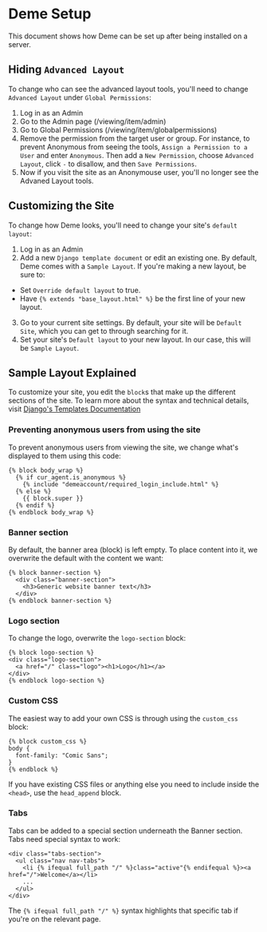 Deme Setup
==========

This document shows how Deme can be set up after being installed on a server.

Hiding `Advanced Layout`
-----------------------

To change who can see the advanced layout tools, you'll need to change `Advanced Layout` under `Global Permissions`:

1. Log in as an Admin
2. Go to the Admin page (/viewing/item/admin)
3. Go to Global Permissions (/viewing/item/globalpermissions)
4. Remove the permission from the target user or group. For instance, to prevent Anonymous from seeing the tools, `Assign a Permission to a User` and enter `Anonymous`. Then add a `New Permission`, choose `Advanced Layout`, click `-` to disallow, and then `Save Permissions`.
5. Now if you visit the site as an Anonymouse user, you'll no longer see the Advaned Layout tools.


Customizing the Site
--------------------

To change how Deme looks, you'll need to change your site's `default layout`:

1. Log in as an Admin
2. Add a new `Django template document` or edit an existing one. By default, Deme comes with a `Sample Layout`. If you're making a new layout, be sure to:
  * Set `Override default layout` to true.
  * Have `{% extends "base_layout.html" %}` be the first line of your new layout.
3. Go to your current site settings. By default, your site will be `Default Site`, which you can get to through searching for it.
4. Set your site's `Default layout` to your new layout. In our case, this will be `Sample Layout`.


Sample Layout Explained
-----------------------

To customize your site, you edit the `block`s that make up the different sections of the site. To learn more about the syntax and technical details, visit [Django's Templates Documentation](https://docs.djangoproject.com/en/1.2/ref/templates/)

### Preventing anonymous users from using the site

To prevent anonymous users from viewing the site, we change what's displayed to them using this code:

```
{% block body_wrap %}
  {% if cur_agent.is_anonymous %}
    {% include "demeaccount/required_login_include.html" %}
  {% else %}
    {{ block.super }}
  {% endif %}
{% endblock body_wrap %}
```

### Banner section

By default, the banner area (block) is left empty. To place content into it, we overwrite the default with the content we want:

```
{% block banner-section %}
  <div class="banner-section">
    <h3>Generic website banner text</h3>
  </div>
{% endblock banner-section %}
```

### Logo section

To change the logo, overwrite the `logo-section` block:

```
{% block logo-section %}
<div class="logo-section">
  <a href="/" class="logo"><h1>Logo</h1></a>
</div>
{% endblock logo-section %}
```

### Custom CSS

The easiest way to add your own CSS is through using the `custom_css` block:

```
{% block custom_css %}
body {
  font-family: "Comic Sans";
}
{% endblock %}
```

If you have existing CSS files or anything else you need to include inside the `<head>`, use the `head_append` block.

### Tabs

Tabs can be added to a special section underneath the Banner section. Tabs need special syntax to work:

```
<div class="tabs-section">
  <ul class="nav nav-tabs">
    <li {% ifequal full_path "/" %}class="active"{% endifequal %}><a href="/">Welcome</a></li>
    ...
  </ul>
</div>
```

The `{% ifequal full_path "/" %}` syntax highlights that specific tab if you're on the relevant page.

